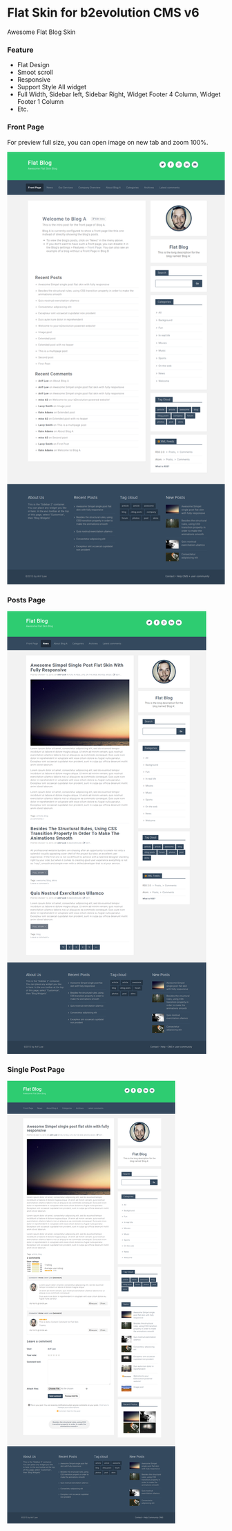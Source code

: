 # Flat Skin for b2evolution CMS v6

Awesome Flat Blog Skin

### Feature

- Flat Design
- Smoot scroll
- Responsive
- Support Style All widget
- Full Width, Sidebar left, Sidebar Right, Widget Footer 4 Column, Widget Footer 1 Column
- Etc.

### Front Page

For preview full size, you can open image on new tab and zoom 100%.

![disp=front](skinshot_front.png)

### Posts Page

![disp=posts](skinshot_posts.png)

### Single Post Page

![disp=single](skinshot_single.png)
